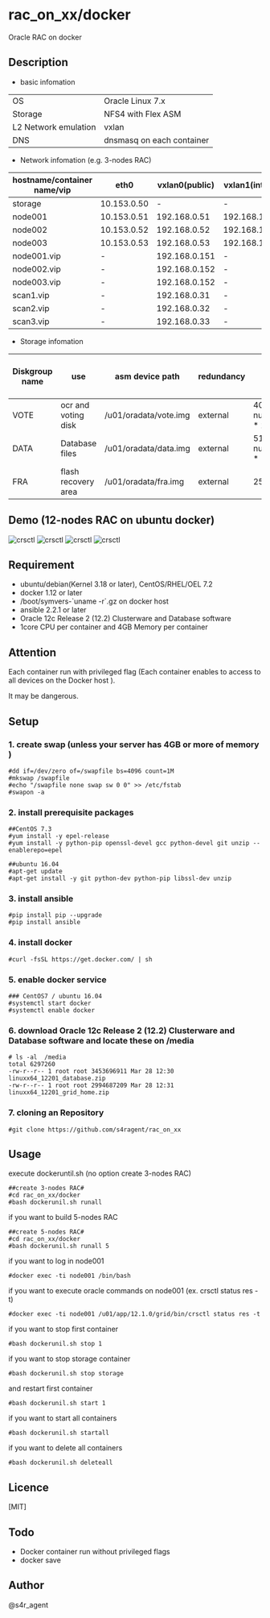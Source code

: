 rac_on_xx/docker
====

 Oracle RAC on docker

## Description
- basic infomation

|||
|-----|-----|
|OS|Oracle Linux 7.x|
|Storage|NFS4 with Flex ASM|
|L2 Network emulation|vxlan|
|DNS|dnsmasq on each container|

- Network infomation (e.g. 3-nodes RAC)

|hostname/container name/vip|eth0|vxlan0(public)|vxlan1(internal)|vxlan2(asm)|
|--------|--------|-------|-------|-------|
|storage|10.153.0.50|-|-|-|
|node001|10.153.0.51|192.168.0.51|192.168.100.51|192.168.200.51|
|node002|10.153.0.52|192.168.0.52|192.168.100.52|192.168.200.52|
|node003|10.153.0.53|192.168.0.53|192.168.100.53|192.168.200.53|
|node001.vip|-|192.168.0.151|-|-|
|node002.vip|-|192.168.0.152|-|-|
|node003.vip|-|192.168.0.152|-|-|
|scan1.vip|-|192.168.0.31|-|-|
|scan2.vip|-|192.168.0.32|-|-|
|scan3.vip|-|192.168.0.33|-|-|


- Storage infomation 

|Diskgroup name|use|asm device path|redundancy|size(MB)|size(MB)(e.g. 3-nodes RAC)|
|--------|--------|-------|-------|-------|-------|
|VOTE|ocr and voting disk|/u01/oradata/vote.img|external| 40960 + ( num_of_nodes * 2048 )|47104|
|DATA|Database files|/u01/oradata/data.img|external| 5120 + ( num_of_nodes * 1024 ) |8192|
|FRA|flash recovery area|/u01/oradata/fra.img|external|25600|25600|

## Demo (12-nodes RAC on ubuntu docker)
![crsctl](https://github.com/s4ragent/misc/blob/master/rac_on_xx/docker/docker01.png)
![crsctl](https://github.com/s4ragent/misc/blob/master/rac_on_xx/docker/docker02.png)
![crsctl](https://github.com/s4ragent/misc/blob/master/rac_on_xx/docker/docker03.png)
![crsctl](https://github.com/s4ragent/misc/blob/master/rac_on_xx/docker/docker04.png)

## Requirement
- ubuntu/debian(Kernel 3.18 or later), CentOS/RHEL/OEL 7.2
- docker 1.12 or later
- /boot/symvers-\`uname -r\`.gz on docker host
- ansible 2.2.1 or later
- Oracle 12c Release 2 (12.2) Clusterware and Database software 
- 1core CPU per container and  4GB Memory per container



## Attention
Each container run with privileged flag (Each container enables to access to all devices on the Docker host ). 

It may be dangerous.


## Setup
### 1. create swap (unless your server has 4GB or more of memory )
    #dd if=/dev/zero of=/swapfile bs=4096 count=1M
    #mkswap /swapfile
    #echo "/swapfile none swap sw 0 0" >> /etc/fstab
    #swapon -a
### 2. install prerequisite packages
    ##CentOS 7.3
    #yum install -y epel-release
    #yum install -y python-pip openssl-devel gcc python-devel git unzip --enablerepo=epel
    
    ##ubuntu 16.04 
    #apt-get update
    #apt-get install -y git python-dev python-pip libssl-dev unzip
### 3. install ansible
    #pip install pip --upgrade
    #pip install ansible    
### 4. install docker
    #curl -fsSL https://get.docker.com/ | sh
### 5. enable docker service
    ### CentOS7 / ubuntu 16.04
    #systemctl start docker 
    #systemctl enable docker
### 6. download Oracle 12c Release 2 (12.2) Clusterware and Database software and locate these on /media
    # ls -al  /media
    total 6297260
    -rw-r--r-- 1 root root 3453696911 Mar 28 12:30 linuxx64_12201_database.zip
    -rw-r--r-- 1 root root 2994687209 Mar 28 12:31 linuxx64_12201_grid_home.zip
### 7. cloning an Repository
    #git clone https://github.com/s4ragent/rac_on_xx

## Usage
execute dockeruntil.sh   (no option create 3-nodes RAC)

    ##create 3-nodes RAC#
    #cd rac_on_xx/docker
    #bash dockerunil.sh runall

if you want to build 5-nodes RAC

    ##create 5-nodes RAC#
    #cd rac_on_xx/docker
    #bash dockerunil.sh runall 5

if you want to log in node001

    #docker exec -ti node001 /bin/bash

if you want to execute oracle commands on node001 (ex. crsctl status res -t)

    #docker exec -ti node001 /u01/app/12.1.0/grid/bin/crsctl status res -t

if you want to stop first container

    #bash dockerunil.sh stop 1

if you want to stop storage container

    #bash dockerunil.sh stop storage

and restart first container

    #bash dockerunil.sh start 1
    
if you want to start all containers

    #bash dockerunil.sh startall

if you want to delete all containers

    #bash dockerunil.sh deleteall

## Licence
[MIT]

## Todo
- Docker container run without privileged flags
- docker save

## Author
@s4r_agent
